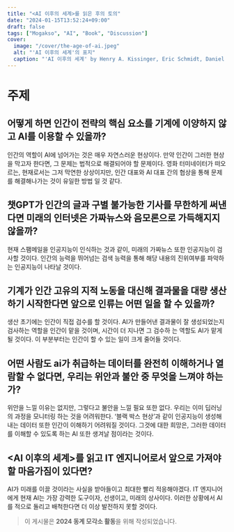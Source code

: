 ```yaml
---
title: "<AI 이후의 세계>를 읽은 후의 토의"
date: "2024-01-15T13:52:24+09:00"
draft: false
tags: ["Mogakso", "AI", "Book", "Discussion"]
cover:
  image: "/cover/the-age-of-ai.jpeg"
  alt: "'AI 이후의 세계'의 표지"
  caption: "'AI 이후의 세계' by Henry A. Kissinger, Eric Schmidt, Daniel Huttenlocher"
---
```


# 주제

## 어떻게 하면 인간이 전략의 핵심 요소를 기계에 이양하지 않고 AI를 이용할 수 있을까?

인간의 역할이 AI에 넘어가는 것은 매우 자연스러운 현상이다. 만약 인간이 그러한 현상을 막고자 한다면, 그 문제는 법적으로 해결되어야 할 문제이다. 영화 터미네이터가 떠오르는, 현재로서는 그저 막연한 상상이지만, 인간 대표와 AI 대표 간의 협상을 통해 문제를 해결해나가는 것이 유일한 방법 일 것 같다.

## 챗GPT가 인간의 글과 구별 불가능한 기사를 무한하게 써낸다면 미래의 인터넷은 가짜뉴스와 음모론으로 가득해지지 않을까?

현재 스팸메일을 인공지능이 인식하는 것과 같이, 미래의 가짜뉴스 또한 인공지능이 검사할 것이다. 인간의 능력을 뛰어넘는 검색 능력을 통해 해당 내용의 진위여부를 파악하는 인공지능이 나타날 것이다.

## 기계가 인간 고유의 지적 노동을 대신해 결과물을 대량 생산하기 시작한다면 앞으로 인류는 어떤 일을 할 수 있을까?

생산 초기에는 인간이 직접 검수를 할 것이다. AI가 만들어낸 결과물이 잘 생성되었는지 검사하는 역할을 인간이 맡을 것이며, 시간이 더 지나면 그 검수하 는 역할도 AI가 맡게 될 것이다. 이 부분부터는 인간이 할 수 있는 일이 크게 줄어들 것이다.

## 어떤 사람도 ai가 취급하는 데이터를 완전히 이해하거나 열람할 수 없다면, 우리는 위안과 불안 중 무엇을 느껴야 하는가?

위안을 느낄 이유는 없지만, 그렇다고 불안을 느낄 필요 또한 없다. 우리는 이미 딥러닝의 과정을 모니터링 하는 것을 어려워한다. ‘블랙 박스 현상’과 같이 인공지능이 생성해내는 데이터 또한 인간이 이해하기 어려워질 것이다. 그것에 대한 희망은, 그러한 데이터를 이해할 수 있도록 하는 AI 또한 생겨날 점이라는 것이다.

## <AI 이후의 세계>를 읽고 IT 엔지니어로서 앞으로 가져야 할 마음가짐이 있다면?

AI가 미래를 이끌 것이라는 사실을 받아들이고 최대한 빨리 적응해야겠다. IT 엔지니어에게 현재 AI는 가장 강력한 도구이자, 선생이고, 미래의 상사이다. 이러한 상황에서 AI를 적으로 돌리고 배척한다면 더 이상 발전하지 못할 것이다.

> 이 게시물은 **2024 동계 모각소 활동**을 위해 작성되었습니다.

